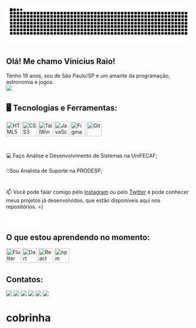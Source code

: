 ![Snake animation](https://github.com/rxiozin/rxiozin/blob/output/github-contribution-grid-snake.svg)

## Olá! Me chamo Vinicius Raio!
Tenho 19 anos, sou de São Paulo/SP e um amante da programação, astronomia e jogos.</br>
<img src="https://media.tenor.com/iviIq2uXz-kAAAAi/work-office.gif" width="250"> </br>

## 🖥️ Tecnologias e Ferramentas:
<img src="https://cdn.jsdelivr.net/gh/devicons/devicon@latest/icons/html5/html5-original-wordmark.svg" width = "40" height = "40" title="HTML5"/> <img src="https://cdn.jsdelivr.net/gh/devicons/devicon@latest/icons/css3/css3-original-wordmark.svg" width ="40" height = "40" title="CSS3"/> 
<img src="https://cdn.jsdelivr.net/gh/devicons/devicon@latest/icons/tailwindcss/tailwindcss-original.svg" width = "40" height = "40" title="TailWind CSS"/> <img src="https://cdn.jsdelivr.net/gh/devicons/devicon@latest/icons/javascript/javascript-original.svg" width ="40" height = "40" title="JavaScript"/>
<img src="https://cdn.jsdelivr.net/gh/devicons/devicon@latest/icons/figma/figma-original.svg" width = "40" height = "40" title="Figma"/> <img src="https://cdn.jsdelivr.net/gh/devicons/devicon@latest/icons/git/git-original.svg" width="40" height="40" title="Git" />
          
#
💻 Faço Análise e Desenvolvimento de Sistemas na UniFECAF;</br>
</br>
🖱️Sou Analista de Suporte na PRODESP;</br>
</br>
</br>
📫 Você pode falar comigo pelo <a href="https://instagram.com/rioxzin" rel="nofollow">Instagram</a> ou pelo <a href="https://www.twitch.tv/raiozinn__" rel="nofollow">Twitter</a> e pode conhecer meus projetos já desenvolvidos, que estão disponíveis aqui nos repositórios. 
=)</br>
</br>
<a href="https://www.instagram.com/" rel="nofollow"><img align="left" alt="Instagram" width="30px" src="https://github.com/Aakarsh-B/trying-repos/raw/master/insta.svg"></a> <a href="https://twitter.com/euraiozin" rel="nofollow"><img align="left" alt="Twitter" width="30px" src="https://github.com/Aakarsh-B/trying-repos/raw/master/twitter.svg"></a><a href="https://www.linkedin.com/in/viniciusraio" rel="nofollow"><img align="left" alt="LinkedIn" width="30px" src="https://github.com/Aakarsh-B/trying-repos/raw/master/linkedin.svg" style="max-width:100;">
</a>
</br>
## O que estou aprendendo no momento:
<img src="https://cdn.jsdelivr.net/gh/devicons/devicon@latest/icons/flutter/flutter-original.svg" width = "40" height = "40" title="Flutter"/> <img src="https://cdn.jsdelivr.net/gh/devicons/devicon@latest/icons/dart/dart-plain-wordmark.svg" width="40" height="40" title="Dart"/>
<img src="https://cdn.jsdelivr.net/gh/devicons/devicon@latest/icons/react/react-original-wordmark.svg" width = "40" height = "40" title="React"/> <img src="https://cdn.jsdelivr.net/gh/devicons/devicon@latest/icons/npm/npm-original-wordmark.svg"  width="40" height="40" title="npm"/>

  ## Contatos:

<div>
<a href="https://www.youtube.com/@raiozinnnn" target="_blank"><img loading="lazy" src="https://img.shields.io/badge/YouTube-FF0000?style=for-the-badge&logo=youtube&logoColor=white" target="_blank"></a>
<a href="https://instagram.com/rxiozin_" target="_blank"><img loading="lazy" src="https://img.shields.io/badge/-Instagram-%23E4405F?style=for-the-badge&logo=instagram&logoColor=white" target="_blank"></a>
<a href="https://x.com/euraiozin" target="_blank"><img loading="lazy" src="https://img.shields.io/badge/X-000?style=for-the-badge&logo=x)](https://x.com/euraiozin"></a>
<a href="https://www.twitch.tv/raiozinn__" target="_blank"><img loading="lazy" src="https://img.shields.io/badge/Twitch-9146FF?style=for-the-badge&logo=twitch&logoColor=white" target="_blank"></a>
<a href = "mailto:raiovini@outlook.com"><img loading="lazy" src="https://img.shields.io/badge/Gmail-D14836?style=for-the-badge&logo=gmail&logoColor=white" target="_blank"></a>
<a href="https://www.linkedin.com/in/viniciusraio" target="_blank"><img loading="lazy" src="https://img.shields.io/badge/-LinkedIn-%230077B5?style=for-the-badge&logo=linkedin&logoColor=white" target="_blank"></a>   
</div>

# cobrinha

